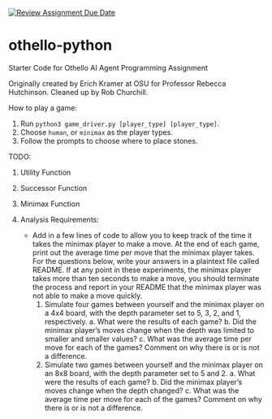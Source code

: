[![Review Assignment Due Date](https://classroom.github.com/assets/deadline-readme-button-24ddc0f5d75046c5622901739e7c5dd533143b0c8e959d652212380cedb1ea36.svg)](https://classroom.github.com/a/i3cjXgnP)
# othello-python
Starter Code for Othello AI Agent Programming Assignment

Originally created by Erich Kramer at OSU for Professor Rebecca Hutchinson.
Cleaned up by Rob Churchill.

How to play a game:

1. Run `python3 game_driver.py [player_type] [player_type]`.
2. Choose `human`, or `minimax` as the player types.
3. Follow the prompts to choose where to place stones.

TODO: 
1. Utility Function

2. Successor Function

3. Minimax Function

4. Analysis Requirements:
    - Add in a few lines of code to allow you to keep track of the time it takes the minimax player to
    make a move. At the end of each game, print out the average time per move that the minimax
    player takes.
    For the questions below, write your answers in a plaintext file called README. If at any point in
    these experiments, the minimax player takes more than ten seconds to make a move, you should
    terminate the process and report in your README that the minimax player was not able to make
    a move quickly.
        1. Simulate four games between yourself and the minimax player on a 4x4 board, with the depth parameter set to 5, 3, 2, and 1, respectively.
            a. What were the results of each game?
            b. Did the minimax player’s moves change when the depth was limited to smaller and smaller values?
            c. What was the average time per move for each of the games? Comment on why there is or is not a difference.
        2. Simulate two games between yourself and the minimax player on an 8x8 board, with the depth parameter set to 5 and 2.
            a. What were the results of each game?
            b. Did the minimax player’s moves change when the depth changed?
            c. What was the average time per move for each of the games? Comment on why there is or is not a difference.
